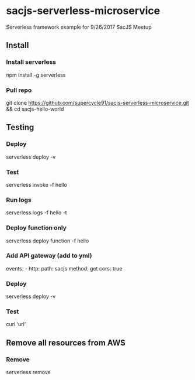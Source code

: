 # sacjs-serverless-microservice
Serverless framework example for 9/26/2017 SacJS Meetup

## Install
### Install serverless
npm install -g serverless

### Pull repo
git clone https://github.com/supercycle91/sacjs-serverless-microservice.git && cd sacjs-hello-world

## Testing
### Deploy
serverless deploy -v

### Test
serverless invoke -f hello

### Run logs
serverless logs -f hello -t

### Deploy function only
serverless deploy function -f hello

### Add API gateway (add to yml)
events:
      - http:
            path: sacjs
            method: get
            cors: true

### Deploy
serverless deploy -v

### Test
curl ‘url’

## Remove all resources from AWS
### Remove
serverless remove
